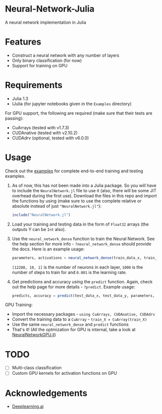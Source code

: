 # Neural-Network-Julia

A neural network implementation in Julia

# Features

 - Construct a neural network with any number of layers
 - Only binary classification (for now)
 - Support for training on GPU

# Requirements

 - Julia 1.3
 - IJulia (for jupyter notebooks given in the `Examples` directory)
 
For GPU support, the following are required (make sure that their tests are passing):
 - CuArrays (tested with v1.7.3)
 - CUDAnative (tested with v2.10.2)
 - CUDAdrv (optional, tested with v6.0.0)

# Usage

Check out the [examples](./Examples) for complete end-to-end training and testing examples.

1. As of now, this has not been made into a Julia package. So you will have to include the `NeuralNetwork.jl` file to use it (also, there will be some JIT overhead during the first use). Download the files in this repo and import the functions by using (make sure to use the complete relative or absolute instead of just `"NeuralNetwork.jl"`):
    ```julia
    include("NeuralNetwork.jl")
    ```

2. Load your training and testing data in the form of `Float32` arrays (the outputs Y can be `Int` also).

3. Use the `neural_network_dense` function to train the Neural Network. See the help section for more info - `?neural_network_dense` should provide the docs. Here is an example usage:
    ```julia
    parameters, activations = neural_network_dense(train_data_x, train_data_y, [12288, 10, 1], 1000, 0.001)
    ```
    
    `[12288, 10, 1]` is the number of neurons in each layer, `1000` is the number of steps to train for and `0.001` is the learning rate.

4. Get predictions and accuracy using the `predict` function. Again, check out the help page for more details - `?predict`. Example usage:
    ```julia
    predicts, accuracy = predict(test_data_x, test_data_y, parameters, activations)
    ```

GPU Training:

 - Import the necessary packages - `using CuArrays, CUDAnative, CUDAdrv`
 - Convert the training data to a `CuArray` - `train_X = CuArray(train_X)`
 - Use the same `neural_network_dense` and `predict` functions
 - That's it! (All the optmization for GPU is internal, take a look at [NeuralNetworkGPU.jl](NeuralNetworkGPU.jl))

# TODO

 - [ ] Multi-class classification
 - [ ] Custom GPU kernels for activation functions on GPU

# Acknowledgements

 - [Deeplearning.ai](https://www.deeplearning.ai/)
